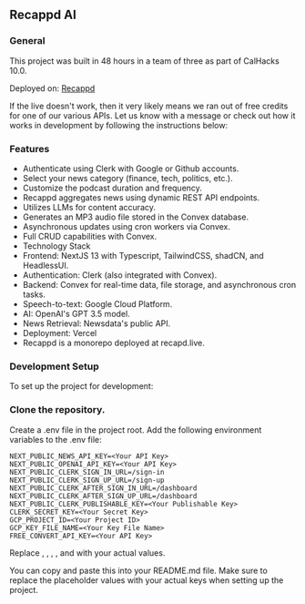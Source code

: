 ## Recappd AI
### General
This project was built in 48 hours in a team of three as part of CalHacks 10.0.

Deployed on: [Recappd](https://recappd.live)

If the live doesn't work, then it very likely means we ran out of free credits for one of our various APIs. Let us know with a message or check out how it works in development by following the instructions below:

### Features
- Authenticate using Clerk with Google or Github accounts.
- Select your news category (finance, tech, politics, etc.).
- Customize the podcast duration and frequency.
- Recappd aggregates news using dynamic REST API endpoints.
- Utilizes LLMs for content accuracy.
- Generates an MP3 audio file stored in the Convex database.
- Asynchronous updates using cron workers via Convex.
- Full CRUD capabilities with Convex.
- Technology Stack
- Frontend: NextJS 13 with Typescript, TailwindCSS, shadCN, and HeadlessUI.
- Authentication: Clerk (also integrated with Convex).
- Backend: Convex for real-time data, file storage, and asynchronous cron tasks.
- Speech-to-text: Google Cloud Platform.
- AI: OpenAI's GPT 3.5 model.
- News Retrieval: Newsdata's public API.
- Deployment: Vercel
- Recappd is a monorepo deployed at recapd.live.

### Development Setup
To set up the project for development:

### Clone the repository.
Create a .env file in the project root.
Add the following environment variables to the .env file:
``` .env
NEXT_PUBLIC_NEWS_API_KEY=<Your API Key>
NEXT_PUBLIC_OPENAI_API_KEY=<Your API Key>
NEXT_PUBLIC_CLERK_SIGN_IN_URL=/sign-in
NEXT_PUBLIC_CLERK_SIGN_UP_URL=/sign-up
NEXT_PUBLIC_CLERK_AFTER_SIGN_IN_URL=/dashboard
NEXT_PUBLIC_CLERK_AFTER_SIGN_UP_URL=/dashboard
NEXT_PUBLIC_CLERK_PUBLISHABLE_KEY=<Your Publishable Key>
CLERK_SECRET_KEY=<Your Secret Key>
GCP_PROJECT_ID=<Your Project ID>
GCP_KEY_FILE_NAME=<Your Key File Name>
FREE_CONVERT_API_KEY=<Your API Key>
```
Replace <Your API Key>, <Your Publishable Key>, <Your Secret Key>, <Your Project ID>, and <Your Key File Name> with your actual values.

You can copy and paste this into your README.md file. Make sure to replace the placeholder values with your actual keys when setting up the project.
